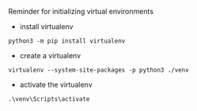 Reminder for initializing virtual environments

* install virtualenv
```
python3 -m pip install virtualenv
```
* create a virtualenv
```
virtualenv --system-site-packages -p python3 ./venv
```
* activate the virtualenv
```
.\venv\Scripts\activate

```
